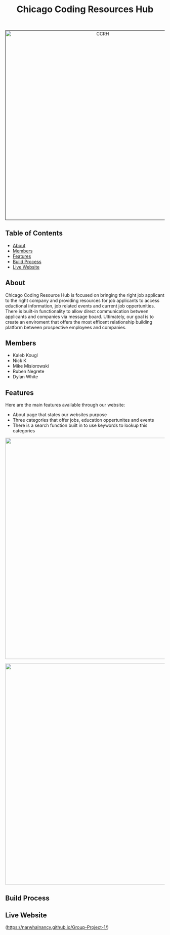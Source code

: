 <h1 align="center"> Chicago Coding Resources Hub </h1> <br>
<p align="center">
  <a href="">
    <img alt="CCRH" title="CCRH" src="https://github.com/narwhalnancy/Group-Project-1/blob/master/assets/images/skyline.png" width="600">
  </a>
</p>

<p align="center">
  
</p>



## Table of Contents


- [About](#about)
- [Members](#members)
- [Features](#features)
- [Build Process](#build-process)
- [Live Website](#live-website)









## About

Chicago Coding Resource Hub is focused on bringing the right job applicant to the right company and providing resources for job applicants to access eductional information, job related events and current job oppertunities. There is built-in functionality to allow direct communication between applicants and companies via message board. Ultimately, our goal is to create an enviroment that offers the most efficent relationship building platform between prospective employees and companies.


## Members

* Kaleb Kougl
* Nick K
* Mike Misiorowski
* Ruben Negrete
* Dylan White


## Features

Here are the main features available through our website:

* About page that states our websites purpose
* Three categories that offer jobs, education oppertunites and events 
* There is a search function built in to use keywords to lookup this categories


<p align="center">
  <img src = "http:.png" width=700>
</p>

<p align="center">
  <img src = "http:.png" width=700>
</p>


## Build Process

## Live Website

(https://narwhalnancy.github.io/Group-Project-1/)

